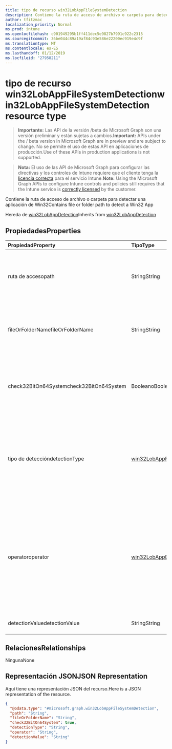 ```yaml
---
title: tipo de recurso win32LobAppFileSystemDetection
description: Contiene la ruta de acceso de archivo o carpeta para detectar una aplicación de Win32
author: tfitzmac
localization_priority: Normal
ms.prod: intune
ms.openlocfilehash: c901949295b1ff411dec5e9827b7991c922c2315
ms.sourcegitcommit: 36be044c89a19af84c93e586e22200ec919e4c9f
ms.translationtype: MT
ms.contentlocale: es-ES
ms.lasthandoff: 01/12/2019
ms.locfileid: "27958211"
---
```

# <a name="win32lobappfilesystemdetection-resource-type"></a><span data-ttu-id="586e6-103">tipo de recurso win32LobAppFileSystemDetection</span><span class="sxs-lookup"><span data-stu-id="586e6-103">win32LobAppFileSystemDetection resource type</span></span>

> <span data-ttu-id="586e6-104">**Importante:** Las API de la versión /beta de Microsoft Graph son una versión preliminar y están sujetas a cambios.</span><span class="sxs-lookup"><span data-stu-id="586e6-104">**Important:** APIs under the / beta version in Microsoft Graph are in preview and are subject to change.</span></span> <span data-ttu-id="586e6-105">No se permite el uso de estas API en aplicaciones de producción.</span><span class="sxs-lookup"><span data-stu-id="586e6-105">Use of these APIs in production applications is not supported.</span></span>

> <span data-ttu-id="586e6-106">**Nota:** El uso de las API de Microsoft Graph para configurar las directivas y los controles de Intune requiere que el cliente tenga la [licencia correcta](https://go.microsoft.com/fwlink/?linkid=839381) para el servicio Intune.</span><span class="sxs-lookup"><span data-stu-id="586e6-106">**Note:** Using the Microsoft Graph APIs to configure Intune controls and policies still requires that the Intune service is [correctly licensed](https://go.microsoft.com/fwlink/?linkid=839381) by the customer.</span></span>

<span data-ttu-id="586e6-107">Contiene la ruta de acceso de archivo o carpeta para detectar una aplicación de Win32</span><span class="sxs-lookup"><span data-stu-id="586e6-107">Contains file or folder path to detect a Win32 App</span></span>

<span data-ttu-id="586e6-108">Hereda de [win32LobAppDetection](../resources/intune-apps-win32lobappdetection.md)</span><span class="sxs-lookup"><span data-stu-id="586e6-108">Inherits from [win32LobAppDetection](../resources/intune-apps-win32lobappdetection.md)</span></span>

## <a name="properties"></a><span data-ttu-id="586e6-109">Propiedades</span><span class="sxs-lookup"><span data-stu-id="586e6-109">Properties</span></span>
|<span data-ttu-id="586e6-110">Propiedad</span><span class="sxs-lookup"><span data-stu-id="586e6-110">Property</span></span>|<span data-ttu-id="586e6-111">Tipo</span><span class="sxs-lookup"><span data-stu-id="586e6-111">Type</span></span>|<span data-ttu-id="586e6-112">Descripción</span><span class="sxs-lookup"><span data-stu-id="586e6-112">Description</span></span>|
|:---|:---|:---|
|<span data-ttu-id="586e6-113">ruta de acceso</span><span class="sxs-lookup"><span data-stu-id="586e6-113">path</span></span>|<span data-ttu-id="586e6-114">String</span><span class="sxs-lookup"><span data-stu-id="586e6-114">String</span></span>|<span data-ttu-id="586e6-115">La ruta de acceso de archivo o carpeta para detectar la aplicación de línea de negocio (LoB) de Win32</span><span class="sxs-lookup"><span data-stu-id="586e6-115">The file or folder path to detect Win32 Line of Business (LoB) app</span></span>|
|<span data-ttu-id="586e6-116">fileOrFolderName</span><span class="sxs-lookup"><span data-stu-id="586e6-116">fileOrFolderName</span></span>|<span data-ttu-id="586e6-117">String</span><span class="sxs-lookup"><span data-stu-id="586e6-117">String</span></span>|<span data-ttu-id="586e6-118">El nombre de archivo o carpeta para detectar la aplicación de línea de negocio (LoB) de Win32</span><span class="sxs-lookup"><span data-stu-id="586e6-118">The file or folder name to detect Win32 Line of Business (LoB) app</span></span>|
|<span data-ttu-id="586e6-119">check32BitOn64System</span><span class="sxs-lookup"><span data-stu-id="586e6-119">check32BitOn64System</span></span>|<span data-ttu-id="586e6-120">Booleano</span><span class="sxs-lookup"><span data-stu-id="586e6-120">Boolean</span></span>|<span data-ttu-id="586e6-121">Un valor que indica si este archivo o carpeta para comprobar la aplicación de 32 bits en el sistema de 64 bits</span><span class="sxs-lookup"><span data-stu-id="586e6-121">A value indicating whether this file or folder is for checking 32-bit app on 64-bit system</span></span>|
|<span data-ttu-id="586e6-122">tipo de detección</span><span class="sxs-lookup"><span data-stu-id="586e6-122">detectionType</span></span>|[<span data-ttu-id="586e6-123">win32LobAppFileSystemDetectionType</span><span class="sxs-lookup"><span data-stu-id="586e6-123">win32LobAppFileSystemDetectionType</span></span>](../resources/intune-apps-win32lobappfilesystemdetectiontype.md)|<span data-ttu-id="586e6-124">El tipo de detección del sistema de archivos.</span><span class="sxs-lookup"><span data-stu-id="586e6-124">The file system detection type.</span></span> <span data-ttu-id="586e6-125">Los valores posibles son: `notConfigured`, `exists`, `modifiedDate`, `createdDate`, `version`, `sizeInMB`.</span><span class="sxs-lookup"><span data-stu-id="586e6-125">Possible values are: `notConfigured`, `exists`, `modifiedDate`, `createdDate`, `version`, `sizeInMB`.</span></span>|
|<span data-ttu-id="586e6-126">operator</span><span class="sxs-lookup"><span data-stu-id="586e6-126">operator</span></span>|[<span data-ttu-id="586e6-127">win32LobAppDetectionOperator</span><span class="sxs-lookup"><span data-stu-id="586e6-127">win32LobAppDetectionOperator</span></span>](../resources/intune-apps-win32lobappdetectionoperator.md)|<span data-ttu-id="586e6-128">El operador para la detección de archivos o carpetas.</span><span class="sxs-lookup"><span data-stu-id="586e6-128">The operator for file or fodler detection.</span></span> <span data-ttu-id="586e6-129">Los valores posibles son: `notConfigured`, `equal`, `notEqual`, `greaterThan`, `greaterThanOrEqual`, `lessThan` y `lessThanOrEqual`.</span><span class="sxs-lookup"><span data-stu-id="586e6-129">Possible values are: `notConfigured`, `equal`, `notEqual`, `greaterThan`, `greaterThanOrEqual`, `lessThan`, `lessThanOrEqual`.</span></span>|
|<span data-ttu-id="586e6-130">detectionValue</span><span class="sxs-lookup"><span data-stu-id="586e6-130">detectionValue</span></span>|<span data-ttu-id="586e6-131">String</span><span class="sxs-lookup"><span data-stu-id="586e6-131">String</span></span>|<span data-ttu-id="586e6-132">El valor de detección de archivo o carpeta</span><span class="sxs-lookup"><span data-stu-id="586e6-132">The file or folder detection value</span></span>|

## <a name="relationships"></a><span data-ttu-id="586e6-133">Relaciones</span><span class="sxs-lookup"><span data-stu-id="586e6-133">Relationships</span></span>
<span data-ttu-id="586e6-134">Ninguna</span><span class="sxs-lookup"><span data-stu-id="586e6-134">None</span></span>
## <a name="json-representation"></a><span data-ttu-id="586e6-135">Representación JSON</span><span class="sxs-lookup"><span data-stu-id="586e6-135">JSON Representation</span></span>
<span data-ttu-id="586e6-136">Aquí tiene una representación JSON del recurso.</span><span class="sxs-lookup"><span data-stu-id="586e6-136">Here is a JSON representation of the resource.</span></span>
<!-- {
  "blockType": "resource",
  "@odata.type": "microsoft.graph.win32LobAppFileSystemDetection"
}
-->
``` json
{
  "@odata.type": "#microsoft.graph.win32LobAppFileSystemDetection",
  "path": "String",
  "fileOrFolderName": "String",
  "check32BitOn64System": true,
  "detectionType": "String",
  "operator": "String",
  "detectionValue": "String"
}
```





